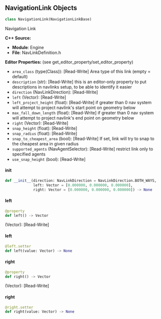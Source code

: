## NavigationLink Objects

```python
class NavigationLink(NavigationLinkBase)
```

Navigation Link

**C++ Source:**

- **Module**: Engine
- **File**: NavLinkDefinition.h

**Editor Properties:** (see get_editor_property/set_editor_property)

- ``area_class`` (type(Class)):  [Read-Write] Area type of this link (empty = default)
- ``description`` (str):  [Read-Write] this is an editor-only property to put descriptions in navlinks setup, to be able to identify it easier
- ``direction`` (NavLinkDirection):  [Read-Write]
- ``left`` (Vector):  [Read-Write]
- ``left_project_height`` (float):  [Read-Write] if greater than 0 nav system will attempt to project navlink's start point on geometry below
- ``max_fall_down_length`` (float):  [Read-Write] if greater than 0 nav system will attempt to project navlink's end point on geometry below
- ``right`` (Vector):  [Read-Write]
- ``snap_height`` (float):  [Read-Write]
- ``snap_radius`` (float):  [Read-Write]
- ``snap_to_cheapest_area`` (bool):  [Read-Write] If set, link will try to snap to the cheapest area in given radius
- ``supported_agents`` (NavAgentSelector):  [Read-Write] restrict link only to specified agents
- ``use_snap_height`` (bool):  [Read-Write]

<a id="unreal.NavigationLink.__init__"></a>

#### __init__

```python
def __init__(direction: NavLinkDirection = NavLinkDirection.BOTH_WAYS,
             left: Vector = [0.000000, 0.000000, 0.000000],
             right: Vector = [0.000000, 0.000000, 0.000000]) -> None
```

<a id="unreal.NavigationLink.left"></a>

#### left

```python
@property
def left() -> Vector
```

(Vector):  [Read-Write]

<a id="unreal.NavigationLink.left"></a>

#### left

```python
@left.setter
def left(value: Vector) -> None
```

<a id="unreal.NavigationLink.right"></a>

#### right

```python
@property
def right() -> Vector
```

(Vector):  [Read-Write]

<a id="unreal.NavigationLink.right"></a>

#### right

```python
@right.setter
def right(value: Vector) -> None
```

<a id="unreal.NavigationSegmentLink"></a>